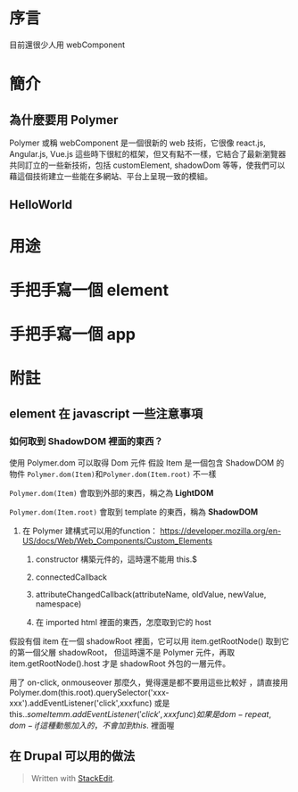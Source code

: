 # 序言

目前還很少人用 webComponent 

# 簡介

## 為什麼要用 Polymer

Polymer 或稱 webComponent 是一個很新的 web 技術，它很像 react.js, Angular.js, Vue.js 這些時下很紅的框架，但又有點不一樣，它結合了最新瀏覽器共同訂立的一些新技術，包括 customElement, shadowDom 等等，使我們可以藉這個技術建立一些能在多網站、平台上呈現一致的模組。

## HelloWorld

# 用途

# 手把手寫一個 element

# 手把手寫一個 app

# 附註

## element 在 javascript 一些注意事項

### 如何取到 ShadowDOM 裡面的東西？

使用 Polymer.dom 可以取得 Dom 元件
假設 Item 是一個包含 ShadowDOM 的物件 
`Polymer.dom(Item)`和`Polymer.dom(Item.root)` 不一樣

`Polymer.dom(Item)` 會取到外部的東西，稱之為 **LightDOM**

`Polymer.dom(Item.root)` 會取到 template 的東西，稱為 **ShadowDOM**



1. 在  Polymer 建構式可以用的function：  https://developer.mozilla.org/en-US/docs/Web/Web_Components/Custom_Elements
	1. constructor 構築元件的，這時還不能用 this.$
	2. connectedCallback 
	3. attributeChangedCallback(attributeName, oldValue, newValue, namespace)




	1. 在 imported html  裡面的東西，怎麼取到它的 host 

假設有個 item  在一個 shadowRoot 裡面，它可以用 item.getRootNode() 取到它的第一個父層 shadowRoot，
但這時還不是 Polymer 元件，再取 item.getRootNode().host 才是 shadowRoot 外包的一層元件。



用了 on-click,  onmouseover 那麼久，覺得還是都不要用這些比較好 ，請直接用
Polymer.dom(this.root).querySelector('xxx-xxx').addEventListener('click',xxxfunc)
或是 
this.$.someItemm.addEventListener('click',xxxfunc)
如果是 dom-repeat, dom-if 這種動態加入的，不會加到 this.$ 裡面喔


## 在 Drupal 可以用的做法


> Written with [StackEdit](https://stackedit.io/).
<!--stackedit_data:
eyJoaXN0b3J5IjpbNjM1NjA2MjE2XX0=
-->